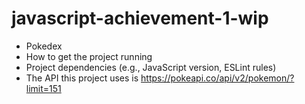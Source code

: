 # javascript-achievement-1-wip
- Pokedex
- How to get the project running
- Project dependencies (e.g., JavaScript version, ESLint rules)
- The API this project uses is https://pokeapi.co/api/v2/pokemon/?limit=151
